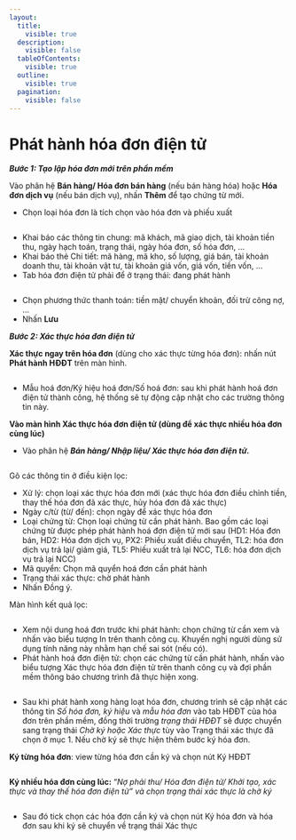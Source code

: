```yaml
---
layout:
  title:
    visible: true
  description:
    visible: false
  tableOfContents:
    visible: true
  outline:
    visible: true
  pagination:
    visible: false
---
```


# Phát hành hóa đơn điện tử

_**Bước 1: Tạo lập hóa đơn mới trên phần mềm**_

Vào phân hệ **Bán hàng/ Hóa đơn bán hàng** (nếu bán hàng hóa) hoặc **Hóa đơn dịch vụ** (nếu bán dịch vụ), nhấn **Thêm** để tạo chứng từ mới.

* Chọn loại hóa đơn là tích chọn vào hóa đơn và phiếu xuất

<figure><img src=".gitbook/assets/sb_1 (15).png" alt=""><figcaption></figcaption></figure>

* Khai báo các thông tin chung: mã khách, mã giao dịch, tài khoản tiền thu, ngày hạch toán, trạng thái, ngày hóa đơn, số hóa đơn, …
* Khai báo thẻ Chi tiết: mã hàng, mã kho, số lượng, giá bán, tài khoản doanh thu, tài khoản vật tư, tài khoản giá vốn, giá vốn, tiền vốn, …
* Tab hóa đơn điện tử phải để ở trạng thái: đang phát hành

<figure><img src=".gitbook/assets/sb_2 (6).png" alt=""><figcaption></figcaption></figure>

* Chọn phương thức thanh toán: tiền mặt/ chuyển khoản, đối trừ công nợ, …
* Nhấn **Lưu**

_**Bước 2:  Xác thực hóa đơn điện tử**_

**Xác thực ngay trên hóa đơn** (dùng cho xác thực từng hóa đơn):  nhấn nút **Phát hành HĐĐT** trên màn hình.

<figure><img src=".gitbook/assets/sb_3 (37).png" alt=""><figcaption></figcaption></figure>

* Mẫu hoá đơn/Ký hiệu hoá đơn/Số hoá đơn: sau khi phát hành hoá đơn điện tử thành công, hệ thống sẽ tự động cập nhật cho các trường thông tin này.

**Vào màn hình Xác thực hóa đơn điện tử (dùng để xác thực nhiều hóa đơn cùng lúc)**

* Vào phân hệ _**Bán hàng/ Nhập liệu/ Xác thực hóa đơn điện tử.**_

<figure><img src=".gitbook/assets/sb_4 (29).png" alt=""><figcaption></figcaption></figure>

Gõ các thông tin ở điều kiện lọc:

* Xử lý: chọn loại xác thực hóa đơn mới (xác thực hóa đơn điều chỉnh tiền, thay thế hóa đơn đã xác thực, hủy hóa đơn đã xác thực)
* Ngày c/từ (từ/ đến): chọn ngày để xác thực hóa đơn
* Loại chứng từ: Chọn loại chứng từ cần phát hành. Bao gồm các loại chứng từ được phép phát hành hoá đơn điện tử mới sau (HD1: Hóa đơn bán, HD2: Hóa đơn dịch vụ, PX2: Phiếu xuất điều chuyển, TL2: hóa đơn dịch vụ trả lại/ giảm giá, TL5: Phiếu xuất trả lại NCC, TL6: hóa đơn dịch vụ trả lại NCC)
* Mã quyển: Chọn mã quyển hoá đơn cần phát hành
* Trạng thái xác thực: chờ phát hành
* Nhấn Đồng ý.

Màn hình kết quả lọc:

<figure><img src=".gitbook/assets/sb_5 (7).png" alt=""><figcaption></figcaption></figure>

* Xem nội dung hoá đơn trước khi phát hành: chọn chứng từ cần xem và nhấn vào biểu tượng In trên thanh công cụ. Khuyến nghị người dùng sử dụng tính năng này nhằm hạn chế sai sót (nếu có).
* Phát hành hoá đơn điện tử: chọn các chứng từ cần phát hành, nhấn vào biểu tượng Xác thực hóa đơn điện tử trên thanh công cụ và đợi phần mềm thông báo chương trình đã thực hiện xong.

<figure><img src=".gitbook/assets/sb_6 (1).png" alt=""><figcaption></figcaption></figure>

* Sau khi phát hành xong hàng loạt hóa đơn, chương trình sẽ cập nhật các thông tin _Số hóa đơn, ký hiệu_ và _mẫu hóa đơn_ vào tab HĐĐT của hóa đơn trên phần mềm, đồng thời trường _trạng thái HĐĐT_ sẽ được chuyển sang trạng thái _Chờ ký hoặc Xác thực_ tùy vào Trạng thái xác thực đã chọn ở mục 1. Nếu chờ ký sẽ thực hiện thêm bước ký hóa đơn.

**Ký từng hóa đơn**: view từng hóa đơn cần ký và chọn nút Ký HĐĐT

<figure><img src=".gitbook/assets/sb_7 (5).png" alt=""><figcaption></figcaption></figure>

**Ký nhiều hóa đơn cùng lúc:** “_Nợ phải thu/ Hóa đơn điện tử/ Khởi tạo, xác thực và thay thế hóa đơn điện tử” và chọn trạng thái xác thực là chờ ký_

<figure><img src=".gitbook/assets/sb_8 (2).png" alt=""><figcaption></figcaption></figure>

* Sau đó tick chọn các hóa đơn cần ký và chọn nút Ký hóa đơn và hóa đơn sau khi ký sẽ chuyển về trạng thái Xác thực

<figure><img src=".gitbook/assets/sb_9 (2).png" alt=""><figcaption></figcaption></figure>
